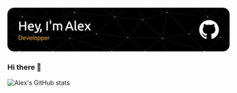 
![Alex header](https://github.com/alexleboucher/alexleboucher/blob/main/github-header-image%20(15).png)

### Hi there 👋

<!--
**alexleboucher/alexleboucher** is a ✨ _special_ ✨ repository because its `README.md` (this file) appears on your GitHub profile.

Here are some ideas to get you started:

- 🔭 I’m currently working on ...
- 🌱 I’m currently learning ...
- 👯 I’m looking to collaborate on ...
- 🤔 I’m looking for help with ...
- 💬 Ask me about ...
- 📫 How to reach me: ...
- 😄 Pronouns: ...
- ⚡ Fun fact: ...
-->

![Alex's GitHub stats](https://github-readme-stats-org-ten.vercel.app/api?username=alexleboucher&include_all_commits=true&count_private=true&show_icons=true&theme=dark&hide=stars)
